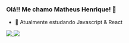 ### Olá!! Me chamo Matheus Henrique! 👋

- 🌱 Atualmente estudando Javascript & React

<div>
  <a href="https://beacons.ai/matheusOliv23">
  <img src="https://github-readme-stats.vercel.app/api?username=matheusOliv23&show_icons=true&theme=react">
  <img src="https://github-readme-stats.vercel.app/api/top-langs/?username=matheusOliv23&theme=react">
</div>



